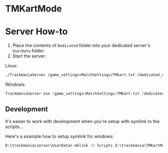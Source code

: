 # TMKartMode

# Server How-to

1. Place the contents of `Dedicated` folder into your dedicated server's `UserData` folder.
2. Start the server:

Linux:
```bash
./TrackmaniaServer /game_settings=MatchSettings/TMkart.txt /dedicated_cfg=dedicated_cfg.txt
```

Windows:
```powershell
TrackmaniaServer.exe /game_settings=MatchSettings/TMKart.txt /dedicated_cfg=dedicated_cfg.txt
```

## Development

It's easier to work with development when you're setup with symlink to the scripts...

Here's a example how to setup symlink for windows:

```cmd
D:\trackmania\server\UserData> mklink /D Scripts d:\trackmania\TMKartMode\Dedicated\Scripts
```



